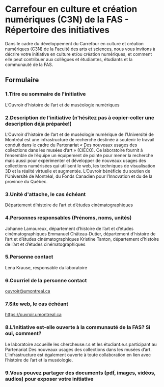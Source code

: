 # Carrefour en culture et création numériques (C3N) de la FAS - Répertoire des initiatives
Dans le cadre du développement du Carrefour en culture et création numériques (C3N) de la Faculté des arts et sciences, nous vous invitons à décrire votre initiative en culture et/ou création numériques, et comment elle peut contribuer aux collègues et étudiantes, étudiants et la communauté de la FAS.

## Formulaire
### 1.Titre ou sommaire de l'initiative

L’Ouvroir d’histoire de l’art et de muséologie numériques

### 2.Description de l'initiative (n'hésitez pas à copier-coller une description déjà préparée!)

L’Ouvroir d’histoire de l’art et de muséologie numérique de l’Université de Montréal est une infrastructure de recherche destinée à soutenir le travail conduit dans le cadre du Partenariat « Des nouveaux usages des collections dans les musées d’art » (CIÉCO). Ce laboratoire fournit à l’ensemble de l’équipe un équipement de pointe pour mener la recherche mais aussi pour expérimenter et développer de nouveaux usages des collections numérisées qui utilisent le web, les techniques de visualisation 3D et la réalité virtuelle et augmentée.
L’Ouvroir bénéficie du soutien de l’Université de Montréal, du Fonds Canadien pour l’Innovation et du de la province du Québec.

### 3.Unité d'attache, le cas échéant

<!-- c'est bien ça? @EC oui -->
Département d’histoire de l’art et d’études cinématographiques

### 4.Personnes responsables (Prénoms, noms, unités)

Johanne Lamoureux, département d’histoire de l’art et d’études cinématographiques
Emmanuel Château-Dutier, département d’histoire de l’art et d’études cinématographiques
Kristine Tanton, département d’histoire de l’art et d’études cinématographiques

### 5.Personne contact

Lena Krause, responsable du laboratoire

### 6.Courriel de la personne contact

ouvroir@umontreal.ca

### 7.Site web, le cas échéant

<!-- on met github ou le site? -->
https://ouvroir.umontreal.ca

### 8.L'initiative est-elle ouverte à la communauté de la FAS? Si oui, comment?

<!-- ??-->
Le laboratoire accueille les chercheuse.r.s et les étudiant.e.s participant au Partenariat Des nouveaux usages des collections dans les musées d’art. L’infrastructure est également ouverte à toute collaboration en lien avec l’histoire de l’art et la muséologie.

### 9.Vous pouvez partager des documents (pdf, images, vidéos, audios) pour exposer votre initiative

<!-- as-tu une idée d'image? -->
<!-- Ne faudrait-il pas faire un poster ? quelles sont les conditions de diffusion exactement ? -->